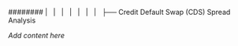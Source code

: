 ######## |   |   |   |   |   |   |   ├── Credit Default Swap (CDS) Spread Analysis

*Add content here*